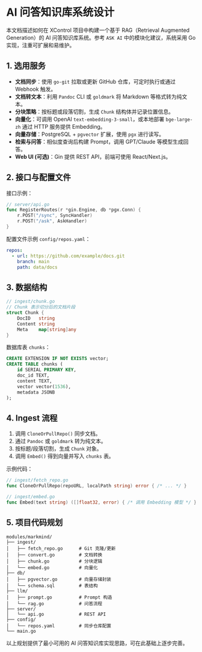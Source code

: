 # AI 问答知识库系统设计

本文档描述如何在 XControl 项目中构建一个基于 RAG（Retrieval Augmented Generation）的 AI 问答知识库系统。参考 `ASK AI` 中的模块化建议，系统采用 Go 实现，注重可扩展和易维护。

## 1. 选用服务

- **文档同步**：使用 `go-git` 拉取或更新 GitHub 仓库，可定时执行或通过 Webhook 触发。
- **文档转文本**：利用 `Pandoc` CLI 或 `goldmark` 将 Markdown 等格式转为纯文本。
- **分块策略**：按标题或段落切割，生成 `Chunk` 结构体并记录位置信息。
- **向量化**：可调用 OpenAI `text-embedding-3-small`，或本地部署 `bge-large-zh` 通过 HTTP 服务提供 Embedding。
- **向量存储**：PostgreSQL + `pgvector` 扩展，使用 `pgx` 进行读写。
- **检索与问答**：相似度查询后构建 Prompt，调用 GPT/Claude 等模型生成回答。
- **Web UI (可选)**：Gin 提供 REST API，前端可使用 React/Next.js。

## 2. 接口与配置文件

接口示例：

```go
// server/api.go
func RegisterRoutes(r *gin.Engine, db *pgx.Conn) {
    r.POST("/sync", SyncHandler)
    r.POST("/ask", AskHandler)
}
```

配置文件示例 `config/repos.yaml`：

```yaml
repos:
  - url: https://github.com/example/docs.git
    branch: main
    path: data/docs
```

## 3. 数据结构

```go
// ingest/chunk.go
// Chunk 表示切分后的文档片段
struct Chunk {
    DocID   string
    Content string
    Meta    map[string]any
}
```

数据库表 `chunks`：

```sql
CREATE EXTENSION IF NOT EXISTS vector;
CREATE TABLE chunks (
    id SERIAL PRIMARY KEY,
    doc_id TEXT,
    content TEXT,
    vector vector(1536),
    metadata JSONB
);
```

## 4. Ingest 流程

1. 调用 `CloneOrPullRepo()` 同步文档。
2. 通过 `Pandoc` 或 `goldmark` 转为纯文本。
3. 按标题/段落切割，生成 `Chunk` 对象。
4. 调用 `Embed()` 得到向量并写入 `chunks` 表。

示例代码：

```go
// ingest/fetch_repo.go
func CloneOrPullRepo(repoURL, localPath string) error { /* ... */ }

// ingest/embed.go
func Embed(text string) ([]float32, error) { /* 调用 Embedding 模型 */ }
```

## 5. 项目代码规划

```
modules/markmind/
├── ingest/
│   ├── fetch_repo.go      # Git 克隆/更新
│   ├── convert.go         # 文档转换
│   ├── chunk.go           # 分块逻辑
│   └── embed.go           # 向量化
├── db/
│   ├── pgvector.go        # 向量存储封装
│   └── schema.sql         # 表结构
├── llm/
│   ├── prompt.go          # Prompt 构造
│   └── rag.go             # 问答流程
├── server/
│   └── api.go             # REST API
├── config/
│   └── repos.yaml         # 同步仓库配置
└── main.go
```

以上规划提供了最小可用的 AI 问答知识库实现思路，可在此基础上逐步完善。 
